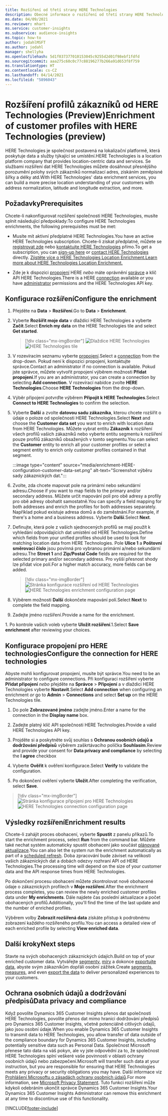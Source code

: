 ```yaml
---
title: Rozšíření od třetí strany HERE Technologies
description: Obecné informace o rozšíření od třetí strany HERE Technologies.
ms.date: 04/09/2021
ms.reviewer: mhart
ms.service: customer-insights
ms.subservice: audience-insights
ms.topic: how-to
author: jodahlMSFT
ms.author: jodahl
manager: shellyha
ms.openlocfilehash: 5d1f037377010153045c9255d2d01f98ebf1fdfd
ms.sourcegitcommit: aaa275c60c0c77c88196277b266a91d653f8f759
ms.translationtype: HT
ms.contentlocale: cs-CZ
ms.lasthandoff: 04/14/2021
ms.locfileid: "5896043"
---
```

# <a name="enrichment-of-customer-profiles-with-here-technologies-preview"></a><span data-ttu-id="a44c0-103">Rozšíření profilů zákazníků od HERE Technologies (Preview)</span><span class="sxs-lookup"><span data-stu-id="a44c0-103">Enrichment of customer profiles with HERE Technologies (preview)</span></span>

<span data-ttu-id="a44c0-104">HERE Technologies je společnost postavená na lokalizační platformě, která poskytuje data a služby týkající se umístění.</span><span class="sxs-lookup"><span data-stu-id="a44c0-104">HERE Technologies is a location platform company that provides location-centric data and services.</span></span> <span data-ttu-id="a44c0-105">Se službami rozšíření dat HERE Technologies můžete dosáhnout přesnějšího porozumění polohy svých zákazníků normalizací adres, získáním zeměpisné šířky a délky atd.</span><span class="sxs-lookup"><span data-stu-id="a44c0-105">With HERE Technologies' data enrichment services, you can build a more precise location understanding of your customers with address normalization, latitude and longitude extraction, and more.</span></span>

## <a name="prerequisites"></a><span data-ttu-id="a44c0-106">Požadavky</span><span class="sxs-lookup"><span data-stu-id="a44c0-106">Prerequisites</span></span>

<span data-ttu-id="a44c0-107">Chcete-li nakonfigurovat rozšíření společnosti HERE Technologies, musíte splnit následující předpoklady:</span><span class="sxs-lookup"><span data-stu-id="a44c0-107">To configure HERE Technologies enrichments, the following prerequisites must be met:</span></span>

- <span data-ttu-id="a44c0-108">Musíte mít aktivní předplatné HERE Technologies.</span><span class="sxs-lookup"><span data-stu-id="a44c0-108">You have an active HERE Technologies subscription.</span></span> <span data-ttu-id="a44c0-109">Chcete-li získat předplatné, můžete se [registrovat zde](https://developer.here.com/sign-up?utm_medium=referral&utm_source=Microsoft-Dynamics-CI&create=Freemium-Basic) nebo [kontaktujte HERE Technologies](https://developer.here.com/help?utm_medium=referral&utm_source=Microsoft-Dynamics-CI#how-can-we-help-you) přímo.</span><span class="sxs-lookup"><span data-stu-id="a44c0-109">To get a subscription, you can [sign-up here](https://developer.here.com/sign-up?utm_medium=referral&utm_source=Microsoft-Dynamics-CI&create=Freemium-Basic) or [contact HERE Technologies](https://developer.here.com/help?utm_medium=referral&utm_source=Microsoft-Dynamics-CI#how-can-we-help-you) directly.</span></span> [<span data-ttu-id="a44c0-110">Zjistěte více o HERE Technologies Location Enrichment.</span><span class="sxs-lookup"><span data-stu-id="a44c0-110">Learn more about HERE Technologies Location Enrichment.</span></span>](https://developer.here.com/location-enrichment?cid=Dev-MicrosoftDynamics-DB-0-Dev-&utm_source=MicrosoftDynamics&utm_medium=referral&utm_campaign=Online_Dev_ReferralMicrosoft)

- <span data-ttu-id="a44c0-111">Zde je k dispozici [propojení](connections.md) HERE *nebo* máte oprávnění [správce](permissions.md#administrator) a klíč API HERE Technologies.</span><span class="sxs-lookup"><span data-stu-id="a44c0-111">There is a HERE [connection](connections.md) available *or* you have [administrator](permissions.md#administrator) permissions and the HERE Technologies API key.</span></span>

## <a name="configure-the-enrichment"></a><span data-ttu-id="a44c0-112">Konfigurace rozšíření</span><span class="sxs-lookup"><span data-stu-id="a44c0-112">Configure the enrichment</span></span>

1. <span data-ttu-id="a44c0-113">Přejděte na **Data** > **Rozšíření**.</span><span class="sxs-lookup"><span data-stu-id="a44c0-113">Go to **Data** > **Enrichment**.</span></span> 

1. <span data-ttu-id="a44c0-114">Vyberte **Rozšířit moje data** v dlaždici HERE Technologies a vyberte **Začít**.</span><span class="sxs-lookup"><span data-stu-id="a44c0-114">Select **Enrich my data** on the HERE Technologies tile and select **Get started**.</span></span>

   > [!div class="mx-imgBorder"]
   > <span data-ttu-id="a44c0-115">![Dlaždice HERE Technologies](media/HERE-tile.png "Dlaždice HERE Technologies")</span><span class="sxs-lookup"><span data-stu-id="a44c0-115">![HERE Technologies tile](media/HERE-tile.png "HERE Technologies tile")</span></span>

1. <span data-ttu-id="a44c0-116">V rozevíracím seznamu vyberte [propojení](connections.md).</span><span class="sxs-lookup"><span data-stu-id="a44c0-116">Select a [connection](connections.md) from the drop-down.</span></span> <span data-ttu-id="a44c0-117">Pokud není k dispozici propojení, kontaktujte správce.</span><span class="sxs-lookup"><span data-stu-id="a44c0-117">Contact  an administrator if no connection is available.</span></span> <span data-ttu-id="a44c0-118">Pokud jste správce, můžete vytvořit propojení výběrem možnosti **Přidat propojení**.</span><span class="sxs-lookup"><span data-stu-id="a44c0-118">If you are an administrator, you can create a connection by selecting **Add connection**.</span></span> <span data-ttu-id="a44c0-119">V rozevírací nabídce zvolte **HERE Technologies**.</span><span class="sxs-lookup"><span data-stu-id="a44c0-119">Choose **HERE Technologies** from the drop-down.</span></span> 

1. <span data-ttu-id="a44c0-120">Výběr připojení potvrďte výběrem **Připojit k HERE Technologies**.</span><span class="sxs-lookup"><span data-stu-id="a44c0-120">Select **Connect to HERE Technologies** to confirm the selection.</span></span>

1.  <span data-ttu-id="a44c0-121">Vyberte **Další** a zvolte **datovou sadu zákazníka**, kterou chcete rozšířit o údaje o poloze od společnosti HERE Technologies.</span><span class="sxs-lookup"><span data-stu-id="a44c0-121">Select **Next** and choose the **Customer data set** you want to enrich with location data from HERE Technologies.</span></span> <span data-ttu-id="a44c0-122">Můžete vybrat entitu **Zákazník** k rozšíření všech profilů vašich zákazníků nebo vyberte entitu segmentu k rozšíření pouze profilů zákazníků obsažených v tomto segmentu.</span><span class="sxs-lookup"><span data-stu-id="a44c0-122">You can select the **Customer** entity to enrich all your customer profiles or select a segment entity to enrich only customer profiles contained in that segment.</span></span>

    :::image type="content" source="media/enrichment-HERE-configuration-customer-data-set.png" alt-text="Screenshot výběru sady zákaznických dat.":::

1. <span data-ttu-id="a44c0-124">Zvolte, zda chcete mapovat pole na primární nebo sekundární adresu.</span><span class="sxs-lookup"><span data-stu-id="a44c0-124">Choose if you want to map fields to the primary and/or secondary address.</span></span> <span data-ttu-id="a44c0-125">Můžete určit mapování polí pro obě adresy a profily pro obě adresy obohatit samostatně.</span><span class="sxs-lookup"><span data-stu-id="a44c0-125">You can specify a field mapping for both addresses and enrich the profiles for both addresses separately.</span></span> <span data-ttu-id="a44c0-126">Například pokud existuje adresa domů a do zaměstnání.</span><span class="sxs-lookup"><span data-stu-id="a44c0-126">For example, if there's a home and a business address.</span></span> <span data-ttu-id="a44c0-127">Vyberte **Další**.</span><span class="sxs-lookup"><span data-stu-id="a44c0-127">Select **Next**.</span></span>

1. <span data-ttu-id="a44c0-128">Definujte, která pole z vašich sjednocených profilů se mají použít k vyhledání odpovídajících dat umístění od HERE Technologies.</span><span class="sxs-lookup"><span data-stu-id="a44c0-128">Define which fields from your unified profiles should be used to look for matching location data from HERE Technologies.</span></span> <span data-ttu-id="a44c0-129">Pole **Ulice 1** a **Poštovní směrovací číslo** jsou povinná pro vybranou primární a/nebo sekundární adresu.</span><span class="sxs-lookup"><span data-stu-id="a44c0-129">The **Street 1** and **Zip/Postal Code** fields are required for the selected primary and/or secondary address.</span></span> <span data-ttu-id="a44c0-130">Pro vyšší přesnost shody lze přidat více polí.</span><span class="sxs-lookup"><span data-stu-id="a44c0-130">For a higher match accuracy, more fields can be added.</span></span>

   > [!div class="mx-imgBorder"]
   > <span data-ttu-id="a44c0-131">![Stránka konfigurace rozšíření od HERE Technologies](media/enrichment-HERE-configuration.png "Stránka konfigurace rozšíření od HERE Technologies")</span><span class="sxs-lookup"><span data-stu-id="a44c0-131">![HERE Technologies enrichment configuration page](media/enrichment-HERE-configuration.png "HERE Technologies enrichment configuration page")</span></span>

1. <span data-ttu-id="a44c0-132">Výběrem možnosti **Další** dokončete mapování polí.</span><span class="sxs-lookup"><span data-stu-id="a44c0-132">Select **Next** to complete the field mapping.</span></span>

1. <span data-ttu-id="a44c0-133">Zadejte jméno rozšíření.</span><span class="sxs-lookup"><span data-stu-id="a44c0-133">Provide a name for the enrichment.</span></span> 

<span data-ttu-id="a44c0-134">1. Po kontrole vašich voleb vyberte **Uložit rozšíření**.</span><span class="sxs-lookup"><span data-stu-id="a44c0-134">1.Select **Save enrichment** after reviewing your choices.</span></span>

## <a name="configure-the-connection-for-here-technologies"></a><span data-ttu-id="a44c0-135">Konfigurace propojení pro HERE technologies</span><span class="sxs-lookup"><span data-stu-id="a44c0-135">Configure the connection for HERE technologies</span></span> 

<span data-ttu-id="a44c0-136">Abyste mohli konfigurovat propojení, musíte být správce.</span><span class="sxs-lookup"><span data-stu-id="a44c0-136">You need to be an administrator to configure connections.</span></span> <span data-ttu-id="a44c0-137">Při konfiguraci rozšíření vyberte **Přidat připojení** *nebo* přejděte na **Správce** > **Připojení** a v dlaždici HERE Technologies vyberte **Nastavit**.</span><span class="sxs-lookup"><span data-stu-id="a44c0-137">Select **Add connection** when configuring an enrichment *or* go to **Admin** > **Connections** and select **Set up** on the HERE Technologies tile.</span></span>

1. <span data-ttu-id="a44c0-138">Do pole **Zobrazované jméno** zadejte jméno.</span><span class="sxs-lookup"><span data-stu-id="a44c0-138">Enter a name for the connection in the **Display name** box.</span></span>

1. <span data-ttu-id="a44c0-139">Zadejte platný klíč API společnosti HERE Technologies.</span><span class="sxs-lookup"><span data-stu-id="a44c0-139">Provide a valid HERE Technologies API key.</span></span>

1. <span data-ttu-id="a44c0-140">Projděte si a poskytněte svůj souhlas s **Ochranou osobních údajů a dodržování předpisů** výběrem zaškrtávacího políčka **Souhlasím**.</span><span class="sxs-lookup"><span data-stu-id="a44c0-140">Review and provide your consent for **Data privacy and compliance** by selecting the **I agree** checkbox</span></span>

1. <span data-ttu-id="a44c0-141">Vyberte **Ověřit** k ověření konfigurace.</span><span class="sxs-lookup"><span data-stu-id="a44c0-141">Select **Verify** to validate the configuration.</span></span>

1. <span data-ttu-id="a44c0-142">Po dokončení ověření vyberte **Uložit**.</span><span class="sxs-lookup"><span data-stu-id="a44c0-142">After completing the verification, select **Save**.</span></span>

> [!div class="mx-imgBorder"]
   > <span data-ttu-id="a44c0-143">![Stránka konfigurace připojení pro HERE Technologies](media/enrichment-HERE-connection.png "Stránka konfigurace připojení pro HERE Technologies")</span><span class="sxs-lookup"><span data-stu-id="a44c0-143">![HERE Technologies connection configuration page](media/enrichment-HERE-connection.png "HERE Technologies connection configuration page")</span></span>

## <a name="enrichment-results"></a><span data-ttu-id="a44c0-144">Výsledky rozšíření</span><span class="sxs-lookup"><span data-stu-id="a44c0-144">Enrichment results</span></span>

<span data-ttu-id="a44c0-145">Chcete-li zahájit proces obohacení, vyberte **Spustit** z panelu příkazů.</span><span class="sxs-lookup"><span data-stu-id="a44c0-145">To start the enrichment process, select **Run** from the command bar.</span></span> <span data-ttu-id="a44c0-146">Můžete také nechat systém automaticky spustit obohacení jako součást [plánované aktualizace](system.md#schedule-tab).</span><span class="sxs-lookup"><span data-stu-id="a44c0-146">You can also let the system run the enrichment automatically as part of a [scheduled refresh](system.md#schedule-tab).</span></span> <span data-ttu-id="a44c0-147">Doba zpracování bude záviset na velikosti vašich zákaznických dat a dobách odezvy rozhraní API od HERE Technologies.</span><span class="sxs-lookup"><span data-stu-id="a44c0-147">The processing time will depend on the size of your customer data and the API response times from HERE Technologies.</span></span>

<span data-ttu-id="a44c0-148">Po dokončení procesu obohacení můžete zkontrolovat nově obohacené údaje o zákaznických profilech v **Moje rozšíření**.</span><span class="sxs-lookup"><span data-stu-id="a44c0-148">After the enrichment process completes, you can review the newly enriched customer profiles data under **My enrichments**.</span></span> <span data-ttu-id="a44c0-149">Dále najdete čas poslední aktualizace a počet obohacených profilů.</span><span class="sxs-lookup"><span data-stu-id="a44c0-149">Additionally, you'll find the time of the last update and the number of enriched profiles.</span></span>

<span data-ttu-id="a44c0-150">Výběrem volby **Zobrazit rozšířená data** získáte přístup k podrobnému zobrazení každého rozšířeného profilu.</span><span class="sxs-lookup"><span data-stu-id="a44c0-150">You can access a detailed view of each enriched profile by selecting **View enriched data**.</span></span>

## <a name="next-steps"></a><span data-ttu-id="a44c0-151">Další kroky</span><span class="sxs-lookup"><span data-stu-id="a44c0-151">Next steps</span></span>

<span data-ttu-id="a44c0-152">Stavte na svých obohacených zákaznických údajích.</span><span class="sxs-lookup"><span data-stu-id="a44c0-152">Build on top of your enriched customer data.</span></span> <span data-ttu-id="a44c0-153">Vytvářejte [segmenty](segments.md), [míry](measures.md) a dokonce [exportujte data](export-destinations.md), abyste svým zákazníkům dopřáli osobní zážitek.</span><span class="sxs-lookup"><span data-stu-id="a44c0-153">Create [segments](segments.md), [measures](measures.md), and even [export the data](export-destinations.md) to deliver personalized experiences to your customers.</span></span>

## <a name="data-privacy-and-compliance"></a><span data-ttu-id="a44c0-154">Ochrana osobních údajů a dodržování předpisů</span><span class="sxs-lookup"><span data-stu-id="a44c0-154">Data privacy and compliance</span></span>

<span data-ttu-id="a44c0-155">Když povolíte Dynamics 365 Customer Insights přenos dat společnosti HERE Technologies, povolíte přenos dat mimo hranici dodržování předpisů pro Dynamics 365 Customer Insights, včetně potenciálně citlivých údajů, jako jsou osobní údaje.</span><span class="sxs-lookup"><span data-stu-id="a44c0-155">When you enable Dynamics 365 Customer Insights to transmit data to HERE Technologies, you allow transfer of data outside of the compliance boundary for Dynamics 365 Customer Insights, including potentially sensitive data such as Personal Data.</span></span> <span data-ttu-id="a44c0-156">Společnost Microsoft přenese tato data na váš pokyn, ale vy jste odpovědní za to, že společnost HERE Technologies splní veškeré vaše povinnosti v oblasti ochrany osobních údajů nebo zabezpečení.</span><span class="sxs-lookup"><span data-stu-id="a44c0-156">Microsoft will transfer such data at your instruction, but you are responsible for ensuring that HERE Technologies meets any privacy or security obligations you may have.</span></span> <span data-ttu-id="a44c0-157">Další informace viz [Prohlášení Microsoftu o zásadách ochrany osobních údajů](https://go.microsoft.com/fwlink/?linkid=396732).</span><span class="sxs-lookup"><span data-stu-id="a44c0-157">For more information, see [Microsoft Privacy Statement](https://go.microsoft.com/fwlink/?linkid=396732).</span></span>
<span data-ttu-id="a44c0-158">Tuto funkci rozšíření může kdykoli odebráním ukončit správce Dynamics 365 Customer Insights.</span><span class="sxs-lookup"><span data-stu-id="a44c0-158">Your Dynamics 365 Customer Insights Administrator can remove this enrichment at any time to discontinue use of this functionality.</span></span>


[!INCLUDE[footer-include](../includes/footer-banner.md)]
